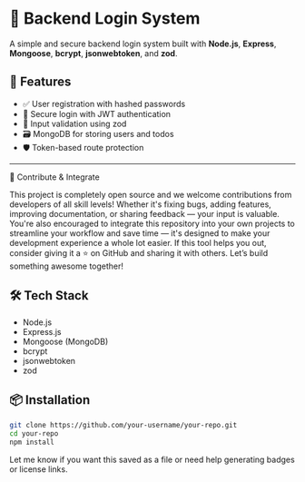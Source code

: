# 🔐 Backend Login System

A simple and secure backend login system built with **Node.js**, **Express**, **Mongoose**, **bcrypt**, **jsonwebtoken**, and **zod**.

## 🚀 Features

- ✅ User registration with hashed passwords
- 🔑 Secure login with JWT authentication
- 🧼 Input validation using zod
- 🗃️ MongoDB for storing users and todos
- 🛡️ Token-based route protection

---
🚀 Contribute & Integrate

This project is completely open source and we welcome contributions from developers of all skill levels! Whether it's fixing bugs, adding features, improving documentation, or sharing feedback — your input is valuable. You're also encouraged to integrate this repository into your own projects to streamline your workflow and save time — it's designed to make your development experience a whole lot easier. If this tool helps you out, consider giving it a ⭐ on GitHub and sharing it with others. Let’s build something awesome together!



## 🛠️ Tech Stack

- Node.js
- Express.js
- Mongoose (MongoDB)
- bcrypt
- jsonwebtoken
- zod

## 📦 Installation

```bash
git clone https://github.com/your-username/your-repo.git
cd your-repo
npm install
```



Let me know if you want this saved as a file or need help generating badges or license links.



